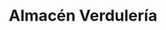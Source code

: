 ---
title: "Almacén Verdulería"
url: /ciudad-autonoma-de-buenos-aires/almacen-verduleria/
shop: Gemüse & Obst
---